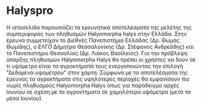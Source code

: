 # Halyspro
Η ιστοσελίδα παρουσιάζει τα ερευνητικά αποτελέσματα της μελέτης της συμπεριφοράς των πληθυσμών Halyomorpha halys στην Ελλάδα. Στην έρευνα συμμετείχαν το Διεθνές Πανεπιστήμιο Ελλάδας (Δρ. Θωμάς Θωμίδης), ο ΕΛΓΟ Δήμητρα Θεσσαλονίκης (Δρ. Στέφανος Ανδρεάδης) και το Πανεπιστήμιο Θεσσαλίας (Δρ. Λιάκος Βασίλειος).
Για την πρόβλεψη ύπαρξης πληθυσμών Halyomorpha Halys θα πρέπει οι χρήστες να δούν σε τι υψόμετρο είναι τα αγροκτήματά τους ενεργοποιώντας την επιλογή "Δεδομένα υψομέτρου" στον χάρτη. Σύμφωνα με τα αποτελέσματα της έρευνας τα αγροκτήματα στις υψηλότερες περιοχές θα εμφανίσουν πιο νωρίς πληθυσμούς Halyomorpha Halys όπως για παράδειγμα αρχές Ιουνίου σε σχέση με τα αγροκτήματα σε χαμηλότερα υψόμετρα (μετά τα μέσα Ιουνίου).
